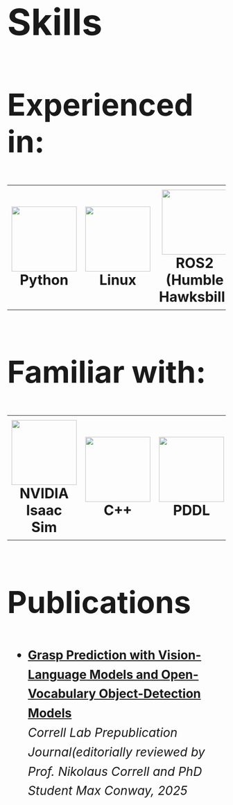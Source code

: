 <h1 style="font-size: 6em; font-weight: bold;">Skills</h1>

<h2 style="font-size: 5em; font-weight: bold;">Experienced in:</h2>

<table border="0">
  <tr>
    <td align="center" style="padding: 10px;">
      <img src="https://cdn.jsdelivr.net/gh/devicons/devicon/icons/python/python-original.svg" width="150" height="150" /><br />
      <strong style="font-size: 2em;">Python</strong>
    </td>
    <td align="center" style="padding: 10px;">
      <img src="https://upload.wikimedia.org/wikipedia/commons/3/35/Tux.svg" width="150" height="150" /><br />
      <strong style="font-size: 2em;">Linux</strong>
    </td>
    <td align="center" style="padding: 10px;">
      <img src="https://us1.discourse-cdn.com/flex022/uploads/ros/original/2X/e/e2b80a2e45b12a397dbfebddb3abe92a1b4ce921.png" width="150" height="150" /><br />
      <strong style="font-size: 2em;">ROS2 (Humble Hawksbill)</strong>
    </td>
  </tr>
</table>

<h2 style="font-size: 5em; font-weight: bold; margin-top: 100px;">Familiar with:</h2>

<table border="0">
  <tr>
    <td align="center" style="padding: 10px;">
      <img src="https://avatars.githubusercontent.com/u/157846462?s=200&v=4" width="150" height="150" /><br />
      <strong style="font-size: 2em;">NVIDIA Isaac Sim</strong>
    </td>
    <td align="center" style="padding: 10px;">
      <img src="https://cdn.jsdelivr.net/gh/devicons/devicon/icons/cplusplus/cplusplus-original.svg" width="150" height="150" /><br />
      <strong style="font-size: 2em;">C++</strong>
    </td>
    <td align="center" style="padding: 10px;">
      <img src="https://www.svgrepo.com/show/373957/pddl.svg" width="150" height="150" /><br />
      <strong style="font-size: 2em;">PDDL</strong>
    </td>
    <td align="center" style="padding: 10px;">
      <img src="https://www.pikpng.com/pngl/m/297-2979964_pytorch-first-step-pytorch-logo-png-clipart.png" width="150" height="150" /><br />
      <strong style="font-size: 2em;">PyTorch</strong>
    </td>
  </tr>
</table>

<!-- 📚 Publications Section -->
<h2 style="font-size: 5em; font-weight: bold; margin-top: 100px;">Publications</h2>

<ul style="font-size: 2em; line-height: 1.6;">
  <li>
    <a href="https://medium.com/correll-lab/grasp-prediction-with-vision-language-models-and-open-vocabulary-object-detection-models-05ea20a6e20c" target="_blank">
      <strong>Grasp Prediction with Vision-Language Models and Open-Vocabulary Object-Detection Models</strong>
    </a><br />
    <em>Correll Lab Prepublication Journal(editorially reviewed by Prof. Nikolaus Correll and PhD Student Max Conway, 2025</em>
  </li>
  <!-- Removed the PDDL-related publication here -->
</ul>

